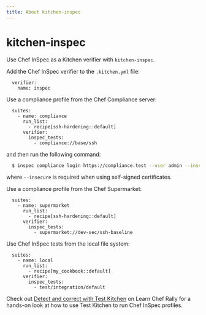 ```yaml
---
title: About kitchen-inspec
---
```


# kitchen-inspec

Use Chef InSpec as a Kitchen verifier with `kitchen-inspec`.

Add the Chef InSpec verifier to the `.kitchen.yml` file:

```YML
  verifier:
    name: inspec
```

Use a compliance profile from the Chef Compliance server:

```YML
  suites:
    - name: compliance
      run_list:
        - recipe[ssh-hardening::default]
      verifier:
        inspec_tests:
          - compliance://base/ssh
```

and then run the following command:

```bash
  $ inspec compliance login https://compliance.test --user admin --insecure --token ''
```

where `--insecure` is required when using self-signed certificates.

Use a compliance profile from the Chef Supermarket:

```YML
  suites:
    - name: supermarket
      run_list:
        - recipe[ssh-hardening::default]
      verifier:
        inspec_tests:
          - supermarket://dev-sec/ssh-baseline
```

Use Chef InSpec tests from the local file system:

```YML
  suites:
    - name: local
      run_list:
        - recipe[my_cookbook::default]
      verifier:
        inspec_tests:
          - test/integration/default
```

Check out [Detect and correct with Test Kitchen](https://learn.chef.io/modules/detect-correct-kitchen#/) on Learn Chef Rally for a hands-on look at how to use Test Kitchen to run Chef InSpec profiles.
